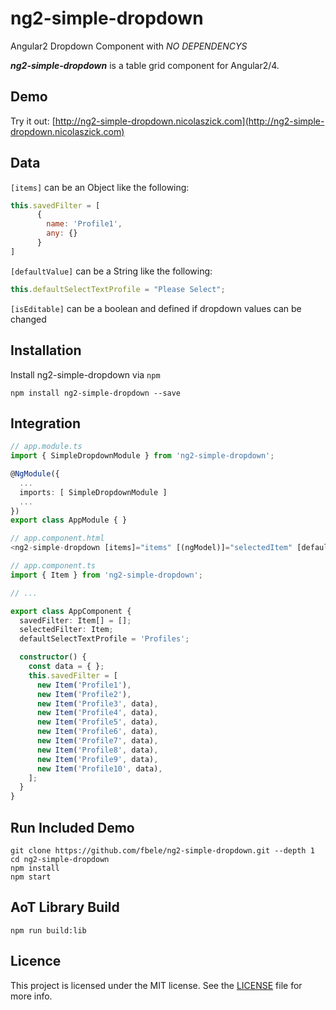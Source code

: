 # ng2-simple-dropdown
Angular2 Dropdown Component with *NO DEPENDENCYS*

***ng2-simple-dropdown*** is a table grid component for Angular2/4.

## Demo

Try it out: [http://ng2-simple-dropdown.nicolaszick.com](http://ng2-simple-dropdown.nicolaszick.com)

## Data

`[items]` can be an Object like the following:

```js
this.savedFilter = [
      {
        name: 'Profile1', 
        any: {}
      }
]
```

`[defaultValue]` can be a String like the following:

```js
this.defaultSelectTextProfile = "Please Select";
```

`[isEditable]` can be a boolean and defined if dropdown values can be changed


## Installation

Install ng2-simple-dropdown via `npm`

````shell
npm install ng2-simple-dropdown --save
````

## Integration

```ts
// app.module.ts
import { SimpleDropdownModule } from 'ng2-simple-dropdown';

@NgModule({
  ...
  imports: [ SimpleDropdownModule ]
  ...
})
export class AppModule { }

// app.component.html
<ng2-simple-dropdown [items]="items" [(ngModel)]="selectedItem" [defaultValue]="defaultText"></ng2-simple-dropdown>

// app.component.ts
import { Item } from 'ng2-simple-dropdown';

// ...

export class AppComponent {
  savedFilter: Item[] = [];
  selectedFilter: Item;
  defaultSelectTextProfile = 'Profiles';

  constructor() {
    const data = { };
    this.savedFilter = [
      new Item('Profile1'),
      new Item('Profile2'),
      new Item('Profile3', data),
      new Item('Profile4', data),
      new Item('Profile5', data),
      new Item('Profile6', data),
      new Item('Profile7', data),
      new Item('Profile8', data),
      new Item('Profile9', data),
      new Item('Profile10', data),
    ];
  }
}

```

## Run Included Demo

```shell
git clone https://github.com/fbele/ng2-simple-dropdown.git --depth 1
cd ng2-simple-dropdown
npm install
npm start
```

## AoT Library Build

```shell
npm run build:lib
```

## Licence

This project is licensed under the MIT license. See the [LICENSE](LICENSE) file for more info.

